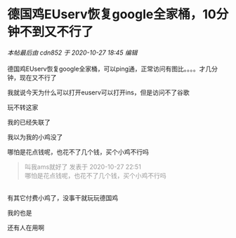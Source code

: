 # 德国鸡EUserv恢复google全家桶，10分钟不到又不行了


<i class="pstatus"> 本帖最后由 cdn852 于 2020-10-27 18:45 编辑 </i><br />
<br />
德国鸡EUserv恢复google全家桶，可以ping通，正常访问有图比。。。。才几分钟，现在又不行了

我就说今天为什么可以打开euserv可以打开ins，但是访问不了谷歌

玩不转这家

我的已经失联了

我以为我的小鸡没了<img src="static/image/smiley/default/lol.gif" smilieid="12" border="0" alt="" /><img src="static/image/smiley/default/lol.gif" smilieid="12" border="0" alt="" /><img src="static/image/smiley/default/lol.gif" smilieid="12" border="0" alt="" />

哪怕是花点钱呢，也花不了几个钱，买个小鸡不行吗

<div class="quote"><blockquote><font color="#999999">叫我ams就好了 发表于 2020-10-27 22:51</font><br />
<font color="#999999">哪怕是花点钱呢，也花不了几个钱，买个小鸡不行吗</font></blockquote></div><br />
有其它付费小鸡了，没事干就玩玩德国鸡

我的也是

还有人在用啊
